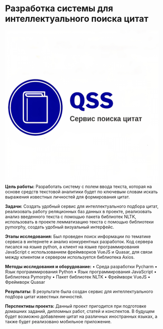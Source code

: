 # Разработка системы для интеллектуального поиска цитат
![qss_logo_new.jpg](/qss_logo_new.jpg)
**Цель работы:** Разработать систему с полем ввода текста, которая на основе средств текстовой аналитики будет по ключевым словам искать выражения известных личностей для формирования цитат.

**Задачи:** Создать удобный  сервис для интеллектуального подбора цитат, реализовать работу реляционных баз данных в проекте, реализовать анализ введенного текста c помощью пакета библиотек NLTK, использовать в проекте лемматизацию текста с помощью библиотеки pymorphy, создать удобный визуальный интерфейс. 

**Этапы исследования:** Был проведен поиск информации по тематике сервиса в интернете и анализ конкурентных разработок. Код сервера писался на языке python, а клиент на языке программирования JavaScript с использованием фреймворков VueJS и Quasar, для связи между клиентом и сервером используется библиотека Axios.

**Методы исследования и оборудование:** 
•	Среда разработки Pycharm
•	Язык программирования Python
•	Язык программирования JavaScript
•	Библиотека Pymorphy
•	Пакет библиотек NLTK
•	Фреймворк VueJS
•	Фреймворк Quasar

**Результаты:** В результате была создан сервис для интеллектуального подбора цитат известных личностей. 

**Перспективы проекта:** Данный проект пригодится при подготовке домашних заданий, дипломных работ, статей и конспектов. В будущем будет возможно добавление цитат на различных иностранных языках, а также будет реализовано мобильное приложение.
